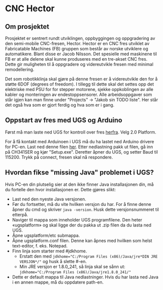 # CNC Hector

## Om prosjektet 

Prosjektet er sentrert rundt utviklingen, oppbyggingen og oppgradering av den semi-mobile CNC-fresen, Hector. Hector er en CNC fres utviklet av Fabricatable Machines (FB) gruppen som består av norske utviklere og automatikere. Blant disse er Jacob Nilsson. Det spesielle med maskinene til FB er at alle delene skal kunne produseres med en tre-akset CNC fres. Dette gir muligheten til å oppgradere og videreutvikle fresen med minimal remodellering. 

Det som robotikklinja skal gjøre på denne fresen er å videreutvikle den for å støtte 6DOF (degrees of freedom). I tillegg til dette skal det settes opp det elektriske med PSU for for stepper motorene, sjekke oppkoblingen av alle kabler og monteringen av endestoppsensorer. Alle arbeidsoppgaver som står igjen kan man finne under "Projects" -> "Jakob sin TODO liste". Her står det også hva som er gjort ferdig og hva som er i gang.

##  Oppstart av fres med UGS og Arduino

Først må man laste ned UGS for kontroll over fres [herfra](https://winder.github.io/ugs_website/download/). Velg 2.0 Platform.

For å få kontakt med Arduinoen i UGS må du ha lastet ned Arduino drivere for PC-en. Last ned denne filen [her](https://www.arduined.eu/ch340g-converter-windows-7-driver-download/). Etter nedlastning pakk ut filen, gå inn på CH341SER og kjør "Setup.exe". Deretter åpner du UGS, og setter Baud til 115200. Trykk på connect, fresen skal nå respondere.



## Hvordan fikse "missing Java" problemet i UGS?
Hvis PC-en din plutselig sier at den ikke finner Java installasjonen din, må du fortelle den hvor installasjonen er. Dette gjøres slikt:
-	Last ned den nyeste Java versjonen.
-	Før du fortsetter, må du vite hvilken versjon du har. For å finne denne åpner du cmd og skriver `java -version`. Husk dette versjonsnummeret til etterpå.
-	Naviger til mappa som inneholder UGS programfilene. Den heter «ugsplatform» og skal ligge der du pakka ut .zip filen da du lasta ned UGS.
-	Åpne ugsplatform/etc submappa.
-	Åpne ugsplatform.conf filen. Denne kan åpnes med hvilken som helst text-editor, f. eks. Notepad.
-	Finn linja som starter med #jdkhome.
    - Erstatt den med `jdkhome="C:/Program Files (x86)/Java/jre*DIN JRE VERSJON*/"` og husk å slette #-en.
    - Min JRE versjon er 1.8.0_241, så linja skal se sånn ut: `jdkhome="C:/Program Files (x86)/Java/jre1.8.0_241/"`
-	Dette er default mappa til Java nedlastninger. Hvis du har lasta ned Java i en annen mappe, må du oppdatere path-en. 





